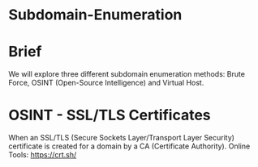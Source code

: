 # Subdomain-Enumeration

# Brief 
  We will explore three different subdomain enumeration methods: Brute Force, OSINT (Open-Source Intelligence) and Virtual Host.

# OSINT - SSL/TLS Certificates 
  When an SSL/TLS (Secure Sockets Layer/Transport Layer Security) certificate is created for a domain by a CA (Certificate Authority).
  Online Tools: https://crt.sh/
